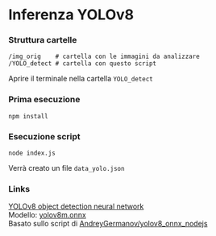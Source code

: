 # Inferenza YOLOv8

### Struttura cartelle
```
/img_orig    # cartella con le immagini da analizzare
/YOLO_detect # cartella con questo script
```

Aprire il terminale nella cartella ```YOLO_detect```

### Prima esecuzione
```
npm install
```

### Esecuzione script
```
node index.js
```
Verrà creato un file ```data_yolo.json```


### Links
[YOLOv8 object detection neural network](https://ultralytics.com/yolov8)  
Modello: [yolov8m.onnx](https://huggingface.co/amd/yolov8m/resolve/main/yolov8m.onnx)   
Basato sullo script di [AndreyGermanov/yolov8_onnx_nodejs](https://github.com/AndreyGermanov/yolov8_onnx_nodejs)  
